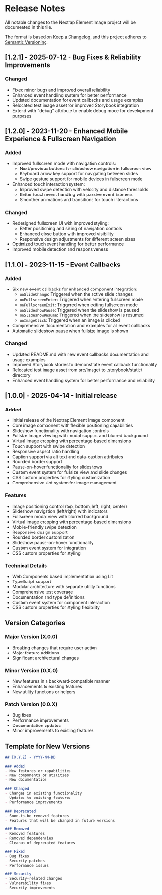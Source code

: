 # Release Notes

All notable changes to the Nextrap Element Image project will be documented in this file.

The format is based on [Keep a Changelog](https://keepachangelog.com/en/1.0.0/),
and this project adheres to [Semantic Versioning](https://semver.org/spec/v2.0.0.html).

## [1.2.1] - 2025-07-12 - Bug Fixes & Reliability Improvements

### Changed
- Fixed minor bugs and improved overall reliability
- Enhanced event handling system for better performance
- Updated documentation for event callbacks and usage examples
- Relocated test image asset for improved Storybook integration
- Extend with "debug" attribute to enable debug mode for development purposes

## [1.2.0] - 2023-11-20 - Enhanced Mobile Experience & Fullscreen Navigation

### Added
- Improved fullscreen mode with navigation controls:
  - Next/previous buttons for slideshow navigation in fullscreen view
  - Keyboard arrow key support for navigating between slides
  - Swipe gesture support for mobile devices in fullscreen mode
- Enhanced touch interaction system:
  - Improved swipe detection with velocity and distance thresholds
  - Better touch event handling with passive event listeners
  - Smoother animations and transitions for touch interactions

### Changed
- Redesigned fullscreen UI with improved styling:
  - Better positioning and sizing of navigation controls
  - Enhanced close button with improved visibility
  - Responsive design adjustments for different screen sizes
- Optimized touch event handling for better performance
- Improved mobile detection and responsiveness

## [1.1.0] - 2023-11-15 - Event Callbacks

### Added
- Six new event callbacks for enhanced component integration:
  - `onSlideChange`: Triggered when the active slide changes
  - `onFullscreenEnter`: Triggered when entering fullscreen mode
  - `onFullscreenExit`: Triggered when exiting fullscreen mode
  - `onSlideshowPause`: Triggered when the slideshow is paused
  - `onSlideshowResume`: Triggered when the slideshow is resumed
  - `onImageClick`: Triggered when an image is clicked
- Comprehensive documentation and examples for all event callbacks
- Automatic slideshow pause when fullsize image is shown

### Changed
- Updated README.md with new event callbacks documentation and usage examples
- Improved Storybook stories to demonstrate event callback functionality
- Relocated test image asset from src/image/ to .storybook/static/ directory
- Enhanced event handling system for better performance and reliability

## [1.0.0] - 2025-04-14 - Initial release

### Added
- Initial release of the Nextrap Element Image component
- Core image component with flexible positioning capabilities
- Slideshow functionality with navigation controls
- Fullsize image viewing with modal support and blurred background
- Virtual image cropping with percentage-based dimensions
- Touch support with swipe detection
- Responsive aspect ratio handling
- Caption support via alt text and data-caption attributes
- Rounded border support
- Pause-on-hover functionality for slideshows
- Custom event system for fullsize view and slide changes
- CSS custom properties for styling customization
- Comprehensive slot system for image management

### Features
- Image positioning control (top, bottom, left, right, center)
- Slideshow navigation (left/right) with indicators
- Fullscreen modal view with blurred background
- Virtual image cropping with percentage-based dimensions
- Mobile-friendly swipe detection
- Responsive design support
- Rounded border customization
- Slideshow pause-on-hover functionality
- Custom event system for integration
- CSS custom properties for styling

### Technical Details
- Web Components based implementation using Lit
- TypeScript support
- Modular architecture with separate utility functions
- Comprehensive test coverage
- Documentation and type definitions
- Custom event system for component interaction
- CSS custom properties for styling flexibility

## Version Categories

### Major Version (X.0.0)
- Breaking changes that require user action
- Major feature additions
- Significant architectural changes

### Minor Version (0.X.0)
- New features in a backward-compatible manner
- Enhancements to existing features
- New utility functions or helpers

### Patch Version (0.0.X)
- Bug fixes
- Performance improvements
- Documentation updates
- Minor improvements to existing features

## Template for New Versions

```markdown
## [X.Y.Z] - YYYY-MM-DD

### Added
- New features or capabilities
- New components or utilities
- New documentation

### Changed
- Changes in existing functionality
- Updates to existing features
- Performance improvements

### Deprecated
- Soon-to-be removed features
- Features that will be changed in future versions

### Removed
- Removed features
- Removed dependencies
- Cleanup of deprecated features

### Fixed
- Bug fixes
- Security patches
- Performance issues

### Security
- Security-related changes
- Vulnerability fixes
- Security improvements
```
